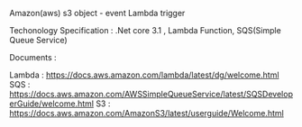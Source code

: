 Amazon(aws) s3 object - event Lambda trigger 

Techonology Specification :  .Net core 3.1 , Lambda Function, SQS(Simple Queue Service)

Documents :

Lambda : https://docs.aws.amazon.com/lambda/latest/dg/welcome.html
SQS : https://docs.aws.amazon.com/AWSSimpleQueueService/latest/SQSDeveloperGuide/welcome.html
S3  : https://docs.aws.amazon.com/AmazonS3/latest/userguide/Welcome.html
